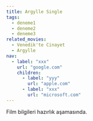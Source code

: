```yaml
---
title: Argylle Single
tags:
  - deneme1
  - deneme2
  - deneme3
related_movies:
  - Venedik'te Cinayet
  - Argylle
nav:
  - label: "xxx"
    url: "google.com"
    children:
      - label: "yyy"
        url: "apple.com"
      - label: "xxx"
        url: "microsoft.com"
---
```


Film bilgileri hazırlık aşamasında.
